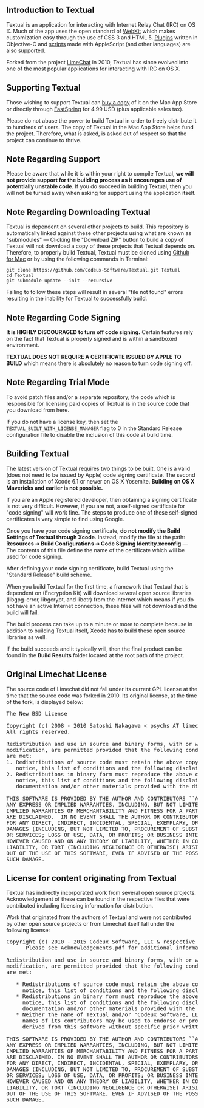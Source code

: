 ## Introduction to Textual

Textual is an application for interacting with Internet Relay Chat (IRC) on OS X. Much of the app uses the open standard of [WebKit](http://webkit.org/) which makes customization easy through the use of CSS 3 and HTML 5. [Plugins](https://www.codeux.com/textual/help/Writing-Plugins.kb) written in Objective-C and [scripts](https://www.codeux.com/textual/help/Writing-Scripts.kb) made with AppleScript (and other languages) are also supported.

Forked from the project [LimeChat](https://github.com/psychs/limechat) in 2010, Textual has since evolved into one of the most popular applications for interacting with IRC on OS X. 

## Supporting Textual

Those wishing to support Textual can [buy a copy](http://www.textualapp.com/mac-app-store) of it on the Mac App Store or directly through [FastSpring](http://textualapp.com/fastspring-store) for 4.99 USD (plus applicable sales tax).

Please do not abuse the power to build Textual in order to freely distribute it to hundreds of users. The copy of Textual in the Mac App Store helps fund the project. Therefore, what is asked, is asked out of respect so that the project can continue to thrive.

## Note Regarding Support

Please be aware that while it is within your right to compile Textual, **we will not provide support for the building process as it encourages use of potentially unstable code**. If you do succeed in building Textual, then you will not be turned away when asking for support using the application itself.

## Note Regarding Downloading Textual

Textual is dependent on several other projects to build. This repository is automatically linked against these other projects using what are known as "submodules" — Clicking the "Download ZIP" button to build a copy of Textual will not download a copy of these projects that Textual depends on. Therefore, to properly build Textual, Textual must be cloned using [Github for Mac](https://mac.github.com/) or by using the following commands in Terminal:

```
git clone https://github.com/Codeux-Software/Textual.git Textual
cd Textual
git submodule update --init --recursive
```

Failing to follow these steps will result in several "file not found" errors resulting in the inability for Textual to successfully build.

## Note Regarding Code Signing

**It is HIGHLY DISCOURAGED to turn off code signing.** Certain features rely on the fact that Textual is properly signed and is within a sandboxed environment. 

**TEXTUAL DOES NOT REQUIRE A CERTIFICATE ISSUED BY APPLE TO BUILD** which means there is absolutely no reason to turn code signing off.

## Note Regarding Trial Mode

To avoid patch files and/or a separate repository; the code which is responsible for licensing paid copies of Textual is in the source code that you download from here.

If you do not have a license key, then set the ``TEXTUAL_BUILT_WITH_LICENSE_MANAGER`` flag to 0 in the Standard Release configuration file to disable the inclusion of this code at build time. 

## Building Textual

The latest version of Textual requires two things to be built. One is a valid (does not need to be issued by Apple) code signing certificate. The second is an installation of Xcode 6.1 or newer on OS X Yosemite. **Building on OS X Mavericks and earlier is not possible.**

If you are an Apple registered developer, then obtaining a signing certificate is not very difficult. However, if you are not, a self-signed certificate for "code signing" will work fine. The steps to produce one of these self-signed certificates is very simple to find using Google.

Once you have your code signing certificate, **do not modify the Build Settings of Textual through Xcode**. Instead,    modify the file at the path: **Resources ➜ Build Configurations ➜ Code Signing Identity.xcconfig** — The contents of this file define the name of the certificate which will be used for code signing.

After defining your code signing certificate, build Textual using the "Standard Release" build scheme.

When you build Textual for the first time, a framework that Textual that is dependent on (Encryption Kit) will download several open source libraries (libgpg-error, libgcrypt, and libotr) from the Internet which means if you do not have an active Internet connection, these files will not download and the build will fail.

The build process can take up to a minute or more to complete because in addition to building Textual itself, Xcode has to build these open source libraries as well.

If the build succeeds and it typically will, then the final product can be found in the **Build Results** folder located at the root path of the project.

## Original Limechat License

The source code of Limechat did not fall under its current GPL license at the time that the source code was forked in 2010. Its original license, at the time of the fork, is displayed below:

<pre>
The New BSD License

Copyright (c) 2008 - 2010 Satoshi Nakagawa < psychs AT limechat DOT net >
All rights reserved. 

Redistribution and use in source and binary forms, with or without
modification, are permitted provided that the following conditions
are met:
1. Redistributions of source code must retain the above copyright
   notice, this list of conditions and the following disclaimer.
2. Redistributions in binary form must reproduce the above copyright
   notice, this list of conditions and the following disclaimer in the
   documentation and/or other materials provided with the distribution.

THIS SOFTWARE IS PROVIDED BY THE AUTHOR AND CONTRIBUTORS ``AS IS'' AND
ANY EXPRESS OR IMPLIED WARRANTIES, INCLUDING, BUT NOT LIMITED TO, THE
IMPLIED WARRANTIES OF MERCHANTABILITY AND FITNESS FOR A PARTICULAR PURPOSE
ARE DISCLAIMED.  IN NO EVENT SHALL THE AUTHOR OR CONTRIBUTORS BE LIABLE
FOR ANY DIRECT, INDIRECT, INCIDENTAL, SPECIAL, EXEMPLARY, OR CONSEQUENTIAL
DAMAGES (INCLUDING, BUT NOT LIMITED TO, PROCUREMENT OF SUBSTITUTE GOODS
OR SERVICES; LOSS OF USE, DATA, OR PROFITS; OR BUSINESS INTERRUPTION)
HOWEVER CAUSED AND ON ANY THEORY OF LIABILITY, WHETHER IN CONTRACT, STRICT
LIABILITY, OR TORT (INCLUDING NEGLIGENCE OR OTHERWISE) ARISING IN ANY WAY
OUT OF THE USE OF THIS SOFTWARE, EVEN IF ADVISED OF THE POSSIBILITY OF
SUCH DAMAGE.
</pre>

## License for content originating from Textual

Textual has indirectly incorporated work from several open source projects. Acknowledgement of these can be found in the respective files that were contributed including licensing information for distribution.

Work that originated from the authors of Textual and were not contributed by other open source projects or from Limechat itself fall under the following license:

<pre>
Copyright (c) 2010 - 2015 Codeux Software, LLC & respective contributors.
      Please see Acknowledgements.pdf for additional information.

Redistribution and use in source and binary forms, with or without
modification, are permitted provided that the following conditions
are met:

   * Redistributions of source code must retain the above copyright
     notice, this list of conditions and the following disclaimer.
   * Redistributions in binary form must reproduce the above copyright
     notice, this list of conditions and the following disclaimer in the
     documentation and/or other materials provided with the distribution.
   * Neither the name of Textual and/or "Codeux Software, LLC", nor the 
     names of its contributors may be used to endorse or promote products 
     derived from this software without specific prior written permission.

THIS SOFTWARE IS PROVIDED BY THE AUTHOR AND CONTRIBUTORS ``AS IS'' AND
ANY EXPRESS OR IMPLIED WARRANTIES, INCLUDING, BUT NOT LIMITED TO, THE
IMPLIED WARRANTIES OF MERCHANTABILITY AND FITNESS FOR A PARTICULAR PURPOSE
ARE DISCLAIMED. IN NO EVENT SHALL THE AUTHOR OR CONTRIBUTORS BE LIABLE
FOR ANY DIRECT, INDIRECT, INCIDENTAL, SPECIAL, EXEMPLARY, OR CONSEQUENTIAL
DAMAGES (INCLUDING, BUT NOT LIMITED TO, PROCUREMENT OF SUBSTITUTE GOODS
OR SERVICES; LOSS OF USE, DATA, OR PROFITS; OR BUSINESS INTERRUPTION)
HOWEVER CAUSED AND ON ANY THEORY OF LIABILITY, WHETHER IN CONTRACT, STRICT
LIABILITY, OR TORT (INCLUDING NEGLIGENCE OR OTHERWISE) ARISING IN ANY WAY
OUT OF THE USE OF THIS SOFTWARE, EVEN IF ADVISED OF THE POSSIBILITY OF
SUCH DAMAGE.
</pre>
